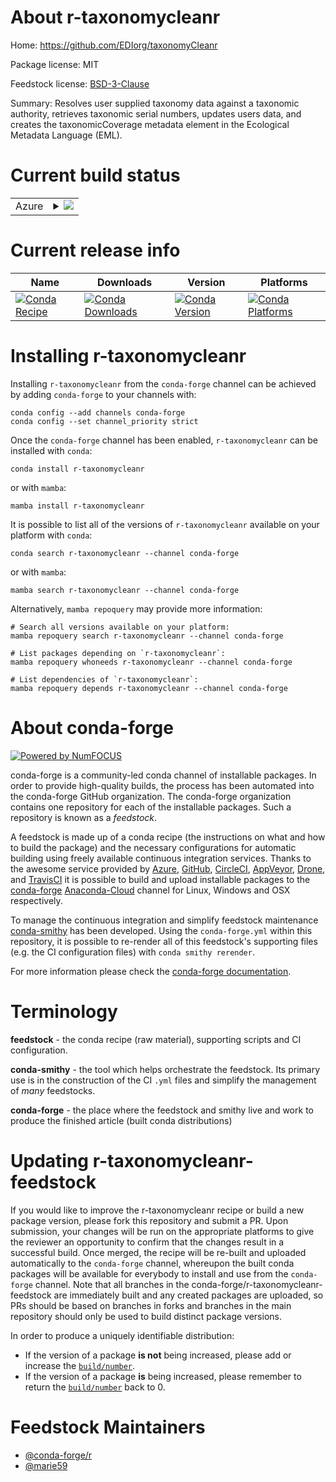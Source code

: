About r-taxonomycleanr
======================

Home: https://github.com/EDIorg/taxonomyCleanr

Package license: MIT

Feedstock license: [BSD-3-Clause](https://github.com/conda-forge/r-taxonomycleanr-feedstock/blob/main/LICENSE.txt)

Summary: Resolves user supplied taxonomy data against a taxonomic authority, retrieves taxonomic serial numbers, updates users data, and creates the taxonomicCoverage metadata element in the Ecological Metadata Language (EML).

Current build status
====================


<table>
    
  <tr>
    <td>Azure</td>
    <td>
      <details>
        <summary>
          <a href="https://dev.azure.com/conda-forge/feedstock-builds/_build/latest?definitionId=17915&branchName=main">
            <img src="https://dev.azure.com/conda-forge/feedstock-builds/_apis/build/status/r-taxonomycleanr-feedstock?branchName=main">
          </a>
        </summary>
        <table>
          <thead><tr><th>Variant</th><th>Status</th></tr></thead>
          <tbody><tr>
              <td>linux_64_r_base4.1</td>
              <td>
                <a href="https://dev.azure.com/conda-forge/feedstock-builds/_build/latest?definitionId=17915&branchName=main">
                  <img src="https://dev.azure.com/conda-forge/feedstock-builds/_apis/build/status/r-taxonomycleanr-feedstock?branchName=main&jobName=linux&configuration=linux%20linux_64_r_base4.1" alt="variant">
                </a>
              </td>
            </tr><tr>
              <td>linux_64_r_base4.2</td>
              <td>
                <a href="https://dev.azure.com/conda-forge/feedstock-builds/_build/latest?definitionId=17915&branchName=main">
                  <img src="https://dev.azure.com/conda-forge/feedstock-builds/_apis/build/status/r-taxonomycleanr-feedstock?branchName=main&jobName=linux&configuration=linux%20linux_64_r_base4.2" alt="variant">
                </a>
              </td>
            </tr><tr>
              <td>osx_64_r_base4.1</td>
              <td>
                <a href="https://dev.azure.com/conda-forge/feedstock-builds/_build/latest?definitionId=17915&branchName=main">
                  <img src="https://dev.azure.com/conda-forge/feedstock-builds/_apis/build/status/r-taxonomycleanr-feedstock?branchName=main&jobName=osx&configuration=osx%20osx_64_r_base4.1" alt="variant">
                </a>
              </td>
            </tr><tr>
              <td>osx_64_r_base4.2</td>
              <td>
                <a href="https://dev.azure.com/conda-forge/feedstock-builds/_build/latest?definitionId=17915&branchName=main">
                  <img src="https://dev.azure.com/conda-forge/feedstock-builds/_apis/build/status/r-taxonomycleanr-feedstock?branchName=main&jobName=osx&configuration=osx%20osx_64_r_base4.2" alt="variant">
                </a>
              </td>
            </tr><tr>
              <td>win_64</td>
              <td>
                <a href="https://dev.azure.com/conda-forge/feedstock-builds/_build/latest?definitionId=17915&branchName=main">
                  <img src="https://dev.azure.com/conda-forge/feedstock-builds/_apis/build/status/r-taxonomycleanr-feedstock?branchName=main&jobName=win&configuration=win%20win_64_" alt="variant">
                </a>
              </td>
            </tr>
          </tbody>
        </table>
      </details>
    </td>
  </tr>
</table>

Current release info
====================

| Name | Downloads | Version | Platforms |
| --- | --- | --- | --- |
| [![Conda Recipe](https://img.shields.io/badge/recipe-r--taxonomycleanr-green.svg)](https://anaconda.org/conda-forge/r-taxonomycleanr) | [![Conda Downloads](https://img.shields.io/conda/dn/conda-forge/r-taxonomycleanr.svg)](https://anaconda.org/conda-forge/r-taxonomycleanr) | [![Conda Version](https://img.shields.io/conda/vn/conda-forge/r-taxonomycleanr.svg)](https://anaconda.org/conda-forge/r-taxonomycleanr) | [![Conda Platforms](https://img.shields.io/conda/pn/conda-forge/r-taxonomycleanr.svg)](https://anaconda.org/conda-forge/r-taxonomycleanr) |

Installing r-taxonomycleanr
===========================

Installing `r-taxonomycleanr` from the `conda-forge` channel can be achieved by adding `conda-forge` to your channels with:

```
conda config --add channels conda-forge
conda config --set channel_priority strict
```

Once the `conda-forge` channel has been enabled, `r-taxonomycleanr` can be installed with `conda`:

```
conda install r-taxonomycleanr
```

or with `mamba`:

```
mamba install r-taxonomycleanr
```

It is possible to list all of the versions of `r-taxonomycleanr` available on your platform with `conda`:

```
conda search r-taxonomycleanr --channel conda-forge
```

or with `mamba`:

```
mamba search r-taxonomycleanr --channel conda-forge
```

Alternatively, `mamba repoquery` may provide more information:

```
# Search all versions available on your platform:
mamba repoquery search r-taxonomycleanr --channel conda-forge

# List packages depending on `r-taxonomycleanr`:
mamba repoquery whoneeds r-taxonomycleanr --channel conda-forge

# List dependencies of `r-taxonomycleanr`:
mamba repoquery depends r-taxonomycleanr --channel conda-forge
```


About conda-forge
=================

[![Powered by
NumFOCUS](https://img.shields.io/badge/powered%20by-NumFOCUS-orange.svg?style=flat&colorA=E1523D&colorB=007D8A)](https://numfocus.org)

conda-forge is a community-led conda channel of installable packages.
In order to provide high-quality builds, the process has been automated into the
conda-forge GitHub organization. The conda-forge organization contains one repository
for each of the installable packages. Such a repository is known as a *feedstock*.

A feedstock is made up of a conda recipe (the instructions on what and how to build
the package) and the necessary configurations for automatic building using freely
available continuous integration services. Thanks to the awesome service provided by
[Azure](https://azure.microsoft.com/en-us/services/devops/), [GitHub](https://github.com/),
[CircleCI](https://circleci.com/), [AppVeyor](https://www.appveyor.com/),
[Drone](https://cloud.drone.io/welcome), and [TravisCI](https://travis-ci.com/)
it is possible to build and upload installable packages to the
[conda-forge](https://anaconda.org/conda-forge) [Anaconda-Cloud](https://anaconda.org/)
channel for Linux, Windows and OSX respectively.

To manage the continuous integration and simplify feedstock maintenance
[conda-smithy](https://github.com/conda-forge/conda-smithy) has been developed.
Using the ``conda-forge.yml`` within this repository, it is possible to re-render all of
this feedstock's supporting files (e.g. the CI configuration files) with ``conda smithy rerender``.

For more information please check the [conda-forge documentation](https://conda-forge.org/docs/).

Terminology
===========

**feedstock** - the conda recipe (raw material), supporting scripts and CI configuration.

**conda-smithy** - the tool which helps orchestrate the feedstock.
                   Its primary use is in the construction of the CI ``.yml`` files
                   and simplify the management of *many* feedstocks.

**conda-forge** - the place where the feedstock and smithy live and work to
                  produce the finished article (built conda distributions)


Updating r-taxonomycleanr-feedstock
===================================

If you would like to improve the r-taxonomycleanr recipe or build a new
package version, please fork this repository and submit a PR. Upon submission,
your changes will be run on the appropriate platforms to give the reviewer an
opportunity to confirm that the changes result in a successful build. Once
merged, the recipe will be re-built and uploaded automatically to the
`conda-forge` channel, whereupon the built conda packages will be available for
everybody to install and use from the `conda-forge` channel.
Note that all branches in the conda-forge/r-taxonomycleanr-feedstock are
immediately built and any created packages are uploaded, so PRs should be based
on branches in forks and branches in the main repository should only be used to
build distinct package versions.

In order to produce a uniquely identifiable distribution:
 * If the version of a package **is not** being increased, please add or increase
   the [``build/number``](https://docs.conda.io/projects/conda-build/en/latest/resources/define-metadata.html#build-number-and-string).
 * If the version of a package **is** being increased, please remember to return
   the [``build/number``](https://docs.conda.io/projects/conda-build/en/latest/resources/define-metadata.html#build-number-and-string)
   back to 0.

Feedstock Maintainers
=====================

* [@conda-forge/r](https://github.com/conda-forge/r/)
* [@marie59](https://github.com/marie59/)

